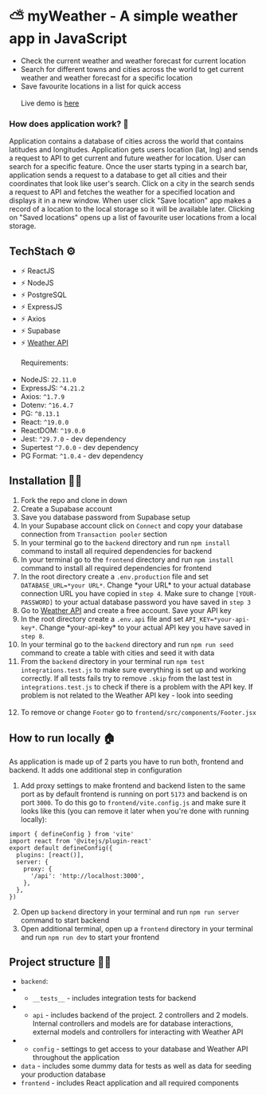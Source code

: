 # ⛅️ myWeather - A simple weather app in JavaScript
- Check the current weather and weather forecast for current location
- Search for different towns and cities across the world to get current weather and weather forecast for a specific location
- Save favourite locations in a list for quick access <br><br>
Live demo is [here]()

### How does application work? 🔧
Application contains a database of cities across the world that contains latitudes and longitudes. Application gets users location (lat, lng) and sends a request to API to get current and future weather for location. User can search for a specific feature. Once the user starts typing in a search bar, application sends a request to a database to get all cities and their coordinates that look like user's search. Click on a city in the search sends a request to API and fetches the weather for a specified location and displays it in a new window. When user click "Save location" app makes a record of a location to the local storage so it will be available later. Clicking on "Saved locations" opens up a list of favourite user locations from a local storage.<br>

## TechStach ⚙️
- ⚡ ReactJS
- ⚡ NodeJS
- ⚡ PostgreSQL
- ⚡ ExpressJS
- ⚡ Axios
- ⚡ Supabase
- ⚡ [Weather API](https://www.weatherapi.com) <br><br>
Requirements:<br><br>
- NodeJS: `22.11.0`
- ExpressJS: `^4.21.2`
- Axios: `^1.7.9`
- Dotenv: `^16.4.7`
- PG: `^8.13.1`
- React: `^19.0.0`
- ReactDOM: `^19.0.0`
- Jest: `^29.7.0` - dev dependency
- Supertest `^7.0.0` - dev dependency
- PG Format: `^1.0.4` - dev dependency

## Installation 👨‍💻
1. Fork the repo and clone in down
2. Create a Supabase account
3. Save you database password from Supabase setup
4. In your Supabase account click on `Connect` and copy your database connection from `Transaction pooler` section
5. In your terminal go to the `backend` directory and run `npm install` command to install all required dependencies for backend
6. In your terminal go to the `frontend` directory and run `npm install` command to install all required dependencies for frontend
7. In the root directory create a `.env.production` file and set `DATABASE_URL=*your URL*`. Change \*your URL\* to your actual database connection URL you have copied in `step 4`. Make sure to change `[YOUR-PASSWORD]` to your actual database password you have saved in `step 3`
8. Go to [Weather API](https://www.weatherapi.com) and create a free account. Save your API key
9. In the root directory create a `.env.api` file and set `API_KEY=*your-api-key*`. Change \*your-api-key\* to your actual API key you have saved in `step 8`.
10. In your terminal go to the `backend` directory and run `npm run seed` command to create a table with cities and seed it with data
11. From the `backend` directory in your terminal run `npm test integrations.test.js` to make sure everything is set up and working correctly. If all tests fails try to remove `.skip` from the last test in `integrations.test.js` to check if there is a problem with the API key. If problem is not related to the Weather API key - look into seeding<br><br>
12. To remove or change `Footer` go to `frontend/src/components/Footer.jsx`

## How to run locally 🏠
As application is made up of 2 parts you have to run both, frontend and backend. It adds one additional step in configuration
1. Add proxy settings to make frontend and backend listen to the same port as by default frontend is running on port `5173` and backend is on port `3000`. To do this go to `frontend/vite.config.js` and make sure it looks like this (you can remove it later when you're done with running locally):
```
import { defineConfig } from 'vite'
import react from '@vitejs/plugin-react'
export default defineConfig({
  plugins: [react()],
  server: {
    proxy: {
      '/api': 'http://localhost:3000',
    },
  },
})
```
2. Open up `backend` directory in your terminal and run `npm run server` command to start backend
3. Open additional terminal, open up a `frontend` directory in your terminal and run `npm run dev` to start your frontend

## Project structure 👨‍💻
- `backend`:
- - `__tests__` - includes integration tests for backend
- - `api` - includes backend of the project. 2 controllers and 2 models. Internal controllers and models are for database interactions, external models and controllers for interacting with Weather API
- - `config` - settings to get access to your database and Weather API throughout the application
- `data` - includes some dummy data for tests as well as data for seeding your production database
- `frontend` - includes React application and all required components